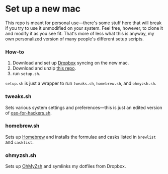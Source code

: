 # Set up a new mac
This repo is meant for personal use—there's some stuff here that will break if you try to use it unmodified on your system. Feel free, however, to clone it and modify it as you see fit. That's more of less what this is anyway, my own personalized version of many people's different setup scripts.

### How-to
1. Download and set up [Dropbox](https://www.dropbox.com/downloading?full=1&os=mac) syncing on the new mac.
2. Download and unzip [this repo](https://github.com/chadlavi/new-mac/archive/master.zip).
3. run `setup.sh`. 

`setup.sh` is just a wrapper to run `tweaks.sh`, `homebrew.sh`, and `ohmyzsh.sh`.

### tweaks.sh
Sets various system settings and preferences—this is just an edited version of [osx-for-hackers.sh](https://gist.github.com/brandonb927/3195465).

### homebrew.sh
Sets up [Homebrew](brew.sh) and installs the formulae and casks listed in `brewlist` and `casklist`.

### ohmyzsh.sh
Sets up [OhMyZsh](https://github.com/robbyrussell/oh-my-zsh) and symlinks my dotfiles from Dropbox.
